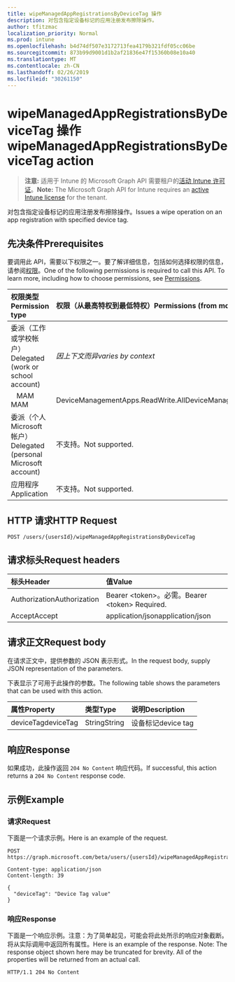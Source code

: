 ```yaml
---
title: wipeManagedAppRegistrationsByDeviceTag 操作
description: 对包含指定设备标记的应用注册发布擦除操作。
author: tfitzmac
localization_priority: Normal
ms.prod: intune
ms.openlocfilehash: b4d74df507e3172713fea4179b321fdf05cc06be
ms.sourcegitcommit: 873b99d9001d1b2af21836e47f15360b08e10a40
ms.translationtype: MT
ms.contentlocale: zh-CN
ms.lasthandoff: 02/26/2019
ms.locfileid: "30261150"
---
```

# <a name="wipemanagedappregistrationsbydevicetag-action"></a><span data-ttu-id="e6eb9-103">wipeManagedAppRegistrationsByDeviceTag 操作</span><span class="sxs-lookup"><span data-stu-id="e6eb9-103">wipeManagedAppRegistrationsByDeviceTag action</span></span>

> <span data-ttu-id="e6eb9-104">**注意:** 适用于 Intune 的 Microsoft Graph API 需要租户的[活动 Intune 许可证](https://go.microsoft.com/fwlink/?linkid=839381)。</span><span class="sxs-lookup"><span data-stu-id="e6eb9-104">**Note:** The Microsoft Graph API for Intune requires an [active Intune license](https://go.microsoft.com/fwlink/?linkid=839381) for the tenant.</span></span>

<span data-ttu-id="e6eb9-105">对包含指定设备标记的应用注册发布擦除操作。</span><span class="sxs-lookup"><span data-stu-id="e6eb9-105">Issues a wipe operation on an app registration with specified device tag.</span></span>

## <a name="prerequisites"></a><span data-ttu-id="e6eb9-106">先决条件</span><span class="sxs-lookup"><span data-stu-id="e6eb9-106">Prerequisites</span></span>
<span data-ttu-id="e6eb9-p101">要调用此 API，需要以下权限之一。要了解详细信息，包括如何选择权限的信息，请参阅[权限](/graph/permissions-reference)。</span><span class="sxs-lookup"><span data-stu-id="e6eb9-p101">One of the following permissions is required to call this API. To learn more, including how to choose permissions, see [Permissions](/graph/permissions-reference).</span></span>

|<span data-ttu-id="e6eb9-109">权限类型</span><span class="sxs-lookup"><span data-stu-id="e6eb9-109">Permission type</span></span>|<span data-ttu-id="e6eb9-110">权限（从最高特权到最低特权）</span><span class="sxs-lookup"><span data-stu-id="e6eb9-110">Permissions (from most to least privileged)</span></span>|
|:---|:---|
|<span data-ttu-id="e6eb9-111">委派（工作或学校帐户）</span><span class="sxs-lookup"><span data-stu-id="e6eb9-111">Delegated (work or school account)</span></span>| <span data-ttu-id="e6eb9-112">_因上下文而异_</span><span class="sxs-lookup"><span data-stu-id="e6eb9-112">_varies by context_</span></span> |
| <span data-ttu-id="e6eb9-113">&nbsp;&nbsp; MAM</span><span class="sxs-lookup"><span data-stu-id="e6eb9-113">&nbsp; &nbsp; MAM</span></span> | <span data-ttu-id="e6eb9-114">DeviceManagementApps.ReadWrite.All</span><span class="sxs-lookup"><span data-stu-id="e6eb9-114">DeviceManagementApps.ReadWrite.All</span></span> |
|<span data-ttu-id="e6eb9-115">委派（个人 Microsoft 帐户）</span><span class="sxs-lookup"><span data-stu-id="e6eb9-115">Delegated (personal Microsoft account)</span></span>|<span data-ttu-id="e6eb9-116">不支持。</span><span class="sxs-lookup"><span data-stu-id="e6eb9-116">Not supported.</span></span>|
|<span data-ttu-id="e6eb9-117">应用程序</span><span class="sxs-lookup"><span data-stu-id="e6eb9-117">Application</span></span>|<span data-ttu-id="e6eb9-118">不支持。</span><span class="sxs-lookup"><span data-stu-id="e6eb9-118">Not supported.</span></span>|

## <a name="http-request"></a><span data-ttu-id="e6eb9-119">HTTP 请求</span><span class="sxs-lookup"><span data-stu-id="e6eb9-119">HTTP Request</span></span>
<!-- {
  "blockType": "ignored"
}
-->
``` http
POST /users/{usersId}/wipeManagedAppRegistrationsByDeviceTag
```

## <a name="request-headers"></a><span data-ttu-id="e6eb9-120">请求标头</span><span class="sxs-lookup"><span data-stu-id="e6eb9-120">Request headers</span></span>
|<span data-ttu-id="e6eb9-121">标头</span><span class="sxs-lookup"><span data-stu-id="e6eb9-121">Header</span></span>|<span data-ttu-id="e6eb9-122">值</span><span class="sxs-lookup"><span data-stu-id="e6eb9-122">Value</span></span>|
|:---|:---|
|<span data-ttu-id="e6eb9-123">Authorization</span><span class="sxs-lookup"><span data-stu-id="e6eb9-123">Authorization</span></span>|<span data-ttu-id="e6eb9-124">Bearer &lt;token&gt;。必需。</span><span class="sxs-lookup"><span data-stu-id="e6eb9-124">Bearer &lt;token&gt; Required.</span></span>|
|<span data-ttu-id="e6eb9-125">Accept</span><span class="sxs-lookup"><span data-stu-id="e6eb9-125">Accept</span></span>|<span data-ttu-id="e6eb9-126">application/json</span><span class="sxs-lookup"><span data-stu-id="e6eb9-126">application/json</span></span>|

## <a name="request-body"></a><span data-ttu-id="e6eb9-127">请求正文</span><span class="sxs-lookup"><span data-stu-id="e6eb9-127">Request body</span></span>
<span data-ttu-id="e6eb9-128">在请求正文中，提供参数的 JSON 表示形式。</span><span class="sxs-lookup"><span data-stu-id="e6eb9-128">In the request body, supply JSON representation of the parameters.</span></span>

<span data-ttu-id="e6eb9-129">下表显示了可用于此操作的参数。</span><span class="sxs-lookup"><span data-stu-id="e6eb9-129">The following table shows the parameters that can be used with this action.</span></span>

|<span data-ttu-id="e6eb9-130">属性</span><span class="sxs-lookup"><span data-stu-id="e6eb9-130">Property</span></span>|<span data-ttu-id="e6eb9-131">类型</span><span class="sxs-lookup"><span data-stu-id="e6eb9-131">Type</span></span>|<span data-ttu-id="e6eb9-132">说明</span><span class="sxs-lookup"><span data-stu-id="e6eb9-132">Description</span></span>|
|:---|:---|:---|
|<span data-ttu-id="e6eb9-133">deviceTag</span><span class="sxs-lookup"><span data-stu-id="e6eb9-133">deviceTag</span></span>|<span data-ttu-id="e6eb9-134">String</span><span class="sxs-lookup"><span data-stu-id="e6eb9-134">String</span></span>|<span data-ttu-id="e6eb9-135">设备标记</span><span class="sxs-lookup"><span data-stu-id="e6eb9-135">device tag</span></span>|

## <a name="response"></a><span data-ttu-id="e6eb9-136">响应</span><span class="sxs-lookup"><span data-stu-id="e6eb9-136">Response</span></span>
<span data-ttu-id="e6eb9-137">如果成功，此操作返回 `204 No Content` 响应代码。</span><span class="sxs-lookup"><span data-stu-id="e6eb9-137">If successful, this action returns a `204 No Content` response code.</span></span>

## <a name="example"></a><span data-ttu-id="e6eb9-138">示例</span><span class="sxs-lookup"><span data-stu-id="e6eb9-138">Example</span></span>

### <a name="request"></a><span data-ttu-id="e6eb9-139">请求</span><span class="sxs-lookup"><span data-stu-id="e6eb9-139">Request</span></span>
<span data-ttu-id="e6eb9-140">下面是一个请求示例。</span><span class="sxs-lookup"><span data-stu-id="e6eb9-140">Here is an example of the request.</span></span>

``` http
POST https://graph.microsoft.com/beta/users/{usersId}/wipeManagedAppRegistrationsByDeviceTag

Content-type: application/json
Content-length: 39

{
  "deviceTag": "Device Tag value"
}
```

### <a name="response"></a><span data-ttu-id="e6eb9-141">响应</span><span class="sxs-lookup"><span data-stu-id="e6eb9-141">Response</span></span>
<span data-ttu-id="e6eb9-p102">下面是一个响应示例。注意：为了简单起见，可能会将此处所示的响应对象截断。将从实际调用中返回所有属性。</span><span class="sxs-lookup"><span data-stu-id="e6eb9-p102">Here is an example of the response. Note: The response object shown here may be truncated for brevity. All of the properties will be returned from an actual call.</span></span>

``` http
HTTP/1.1 204 No Content
```



